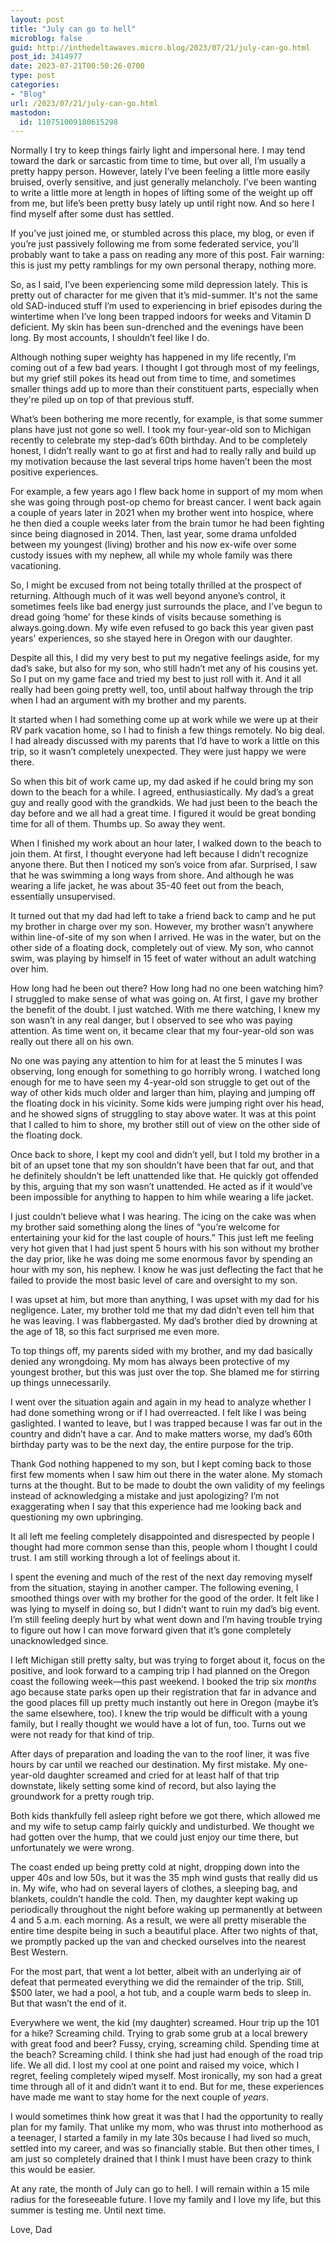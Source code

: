 ```yaml
---
layout: post
title: "July can go to hell"
microblog: false
guid: http://inthedeltawaves.micro.blog/2023/07/21/july-can-go.html
post_id: 3414977
date: 2023-07-21T00:50:26-0700
type: post
categories:
- "Blog"
url: /2023/07/21/july-can-go.html
mastodon:
  id: 110751009180615298
---
```

<p>Normally I try to keep things fairly light and impersonal here. I may tend toward the dark or sarcastic from time to time, but over all, I’m usually a pretty happy person. However, lately I’ve been feeling a little more easily bruised, overly sensitive, and just generally melancholy. I’ve been wanting to write a little more at length in hopes of lifting some of the weight up off from me, but life’s been pretty busy lately up until right now. And so here I find myself after some dust has settled.</p>
<p>If you’ve just joined me, or stumbled across this place, my blog, or even if you’re just passively following me from some federated service, you'll probably want to take a pass on reading any more of this post. Fair warning: this is just my petty ramblings for my own personal therapy, nothing more. </p>
<p>So, as I said, I’ve been experiencing some mild depression lately. This is pretty out of character for me given that it’s mid-summer. It's not the same old SAD-induced stuff I’m used to experiencing in brief episodes during the wintertime when I’ve long been trapped indoors for weeks and Vitamin D deficient. My skin has been sun-drenched and the evenings have been long. By most accounts, I shouldn’t feel like I do. </p>
<p>Although nothing super weighty has happened in my life recently, I’m coming out of a few bad years. I thought I got through most of my feelings, but my grief still pokes its head out from time to time, and sometimes smaller things add up to more than their constituent parts, especially when they're piled up on top of that previous stuff.</p>
<p>What’s been bothering me more recently, for example, is that some summer plans have just not gone so well. I took my four-year-old son to Michigan recently to celebrate my step-dad’s 60th birthday. And to be completely honest, I didn’t really want to go at first and had to really rally and build up my motivation because the last several trips home haven’t been the most positive experiences.</p>
<p>For example, a few years ago I flew back home in support of my mom when she was going through post-op chemo for breast cancer. I went back again a couple of years later in 2021 when my brother went into hospice, where he then died a couple weeks later from the brain tumor he had been fighting since being diagnosed in 2014. Then, last year, some drama unfolded between my youngest (living) brother and his now ex-wife over some custody issues with my nephew, all while my whole family was there vacationing.</p>
<p>So, I might be excused from not being totally thrilled at the prospect of returning. Although much of it was well beyond anyone’s control, it sometimes feels like bad energy just surrounds the place, and I’ve begun to dread going ‘home’ for these kinds of visits because something is always.going.down. My wife even refused to go back this year given past years' experiences, so she stayed here in Oregon with our daughter.</p>
<p>Despite all this, I did my very best to put my negative feelings aside, for my dad’s sake, but also for my son, who still hadn’t met any of his cousins yet. So I put on my game face and tried my best to just roll with it. And it all really had been going pretty well, too, until about halfway through the trip when I had an argument with my brother and my parents.</p>
<p>It started when I had something come up at work while we were up at their RV park vacation home, so I had to finish a few things remotely. No big deal. I had already discussed with my parents that I’d have to work a little on this trip, so it wasn’t completely unexpected. They were just happy we were there.</p>
<p>So when this bit of work came up, my dad asked if he could bring my son down to the beach for a while. I agreed, enthusiastically. My dad’s a great guy and really good with the grandkids. We had just been to the beach the day before and we all had a great time. I figured it would be great bonding time for all of them. Thumbs up. So away they went. </p>
<p>When I finished my work about an hour later, I walked down to the beach to join them. At first, I thought everyone had left because I didn’t recognize anyone there. But then I noticed my son’s voice from afar. Surprised, I saw that he was swimming a long ways from shore. And although he was wearing a life jacket, he was about 35-40 feet out from the beach, essentially unsupervised.</p>
<p>It turned out that my dad had left to take a friend back to camp and he put my brother in charge over my son. However, my brother wasn’t anywhere within line-of-site of my son when I arrived. He was in the water, but on the other side of a floating dock, completely out of view. My son, who cannot swim, was playing by himself in 15 feet of water without an adult watching over him. </p>
<p>How long had he been out there? How long had no one been watching him? I struggled to make sense of what was going on. At first, I gave my brother the benefit of the doubt. I just watched. With me there watching, I knew my son wasn’t in any real danger, but I observed to see who was paying attention. As time went on, it became clear that my four-year-old son was really out there all on his own.</p>
<p>No one was paying any attention to him for at least the 5 minutes I was observing, long enough for something to go horribly wrong. I watched long enough for me to have seen my 4-year-old son struggle to get out of the way of other kids much older and larger than him, playing and jumping off the floating dock in his vicinity. Some kids were jumping right over his head, and he showed signs of struggling to stay above water. It was at this point that I called to him to shore, my brother still out of view on the other side of the floating dock.</p>
<p>Once back to shore, I kept my cool and didn’t yell, but I told my brother in a bit of an upset tone that my son shouldn’t have been that far out, and that he definitely shouldn’t be left unattended like that. He quickly got offended by this, arguing that my son wasn’t unattended. He acted as if it would’ve been impossible for anything to happen to him while wearing a life jacket.</p>
<p>I just couldn’t believe what I was hearing. The icing on the cake was when my brother said something along the lines of “you’re welcome for entertaining your kid for the last couple of hours.” This just left me feeling very hot given that I had just spent 5 hours with his son without my brother the day prior, like he was doing me some enormous favor by spending an hour with my son, his nephew. I know he was just deflecting the fact that he failed to provide the most basic level of care and oversight to my son. </p>
<p>I was upset at him, but more than anything, I was upset with my dad for his negligence. Later, my brother told me that my dad didn’t even tell him that he was leaving. I was flabbergasted. My dad’s brother died by drowning at the age of 18, so this fact surprised me even more.</p>
<p>To top things off, my parents sided with my brother, and my dad basically denied any wrongdoing. My mom has always been protective of my youngest brother, but this was just over the top. She blamed me for stirring up things unnecessarily. </p>
<p>I went over the situation again and again in my head to analyze whether I had done something wrong or if I had overreacted. I felt like I was being gaslighted. I wanted to leave, but I was trapped because I was far out in the country and didn’t have a car. And to make matters worse, my dad’s 60th birthday party was to be the next day, the entire purpose for the trip. </p>
<p>Thank God nothing happened to my son, but I kept coming back to those first few moments when I saw him out there in the water alone. My stomach turns at the thought. But to be made to doubt the own validity of my feelings instead of acknowledging a mistake and just apologizing? I’m not exaggerating when I say that this experience had me looking back and questioning my own upbringing. </p>
<p>It all left me feeling completely disappointed and disrespected by people I thought had more common sense than this, people whom I thought I could trust. I am still working through a lot of feelings about it.</p>
<p>I spent the evening and much of the rest of the next day removing myself from the situation, staying in another camper. The following evening, I smoothed things over with my brother for the good of the order. It felt like I was lying to myself in doing so, but I didn’t want to ruin my dad’s big event. I’m still feeling deeply hurt by what went down and I’m having trouble trying to figure out how I can move forward given that it’s gone completely unacknowledged since. </p>
<p>I left Michigan still pretty salty, but was trying to forget about it, focus on the positive, and look forward to a camping trip I had planned on the Oregon coast the following week—this past weekend. I booked the trip six <em>months</em> ago because state parks open up their registration that far in advance and the good places fill up pretty much instantly out here in Oregon (maybe it’s the same elsewhere, too). I knew the trip would be difficult with a young family, but I really thought we would have a lot of fun, too. Turns out we were not ready for that kind of trip. </p>
<p>After days of preparation and loading the van to the roof liner, it was five hours by car until we reached our destination. My first mistake. My one-year-old daughter screamed and cried for at least half of that trip downstate, likely setting some kind of record, but also laying the groundwork for a pretty rough trip.</p>
<p>Both kids thankfully fell asleep right before we got there, which allowed me and my wife to setup camp fairly quickly and undisturbed. We thought we had gotten over the hump, that we could just enjoy our time there, but unfortunately we were wrong.</p>
<p>The coast ended up being pretty cold at night, dropping down into the upper 40s and low 50s, but it was the 35 mph wind gusts that really did us in. My wife, who had on several layers of clothes, a sleeping bag, and blankets, couldn’t handle the cold. Then, my daughter kept waking up periodically throughout the night before waking up permanently at between 4 and 5 a.m. each morning. As a result, we were all pretty miserable the entire time despite being in such a beautiful place. After two nights of that, we promptly packed up the van and checked ourselves into the nearest Best Western. </p>
<p>For the most part, that went a lot better, albeit with an underlying air of defeat that permeated everything we did the remainder of the trip. Still, $500 later, we had a pool, a hot tub, and a couple warm beds to sleep in. But that wasn’t the end of it.</p>
<p>Everywhere we went, the kid (my daughter) screamed. Hour trip up the 101 for a hike? Screaming child. Trying to grab some grub at a local brewery with great food and beer? Fussy, crying, screaming child. Spending time at the beach? Screaming child. I think she had just had enough of the road trip life. We all did. I lost my cool at one point and raised my voice, which I regret, feeling completely wiped myself. Most ironically, my son had a great time through all of it and didn’t want it to end. But for me, these experiences have made me want to stay home for the next couple of <em>years</em>.</p>
<p>I would sometimes think how great it was that I had the opportunity to really plan for my family. That unlike my mom, who was thrust into motherhood as a teenager, I started a family in my late 30s because I had lived so much, settled into my career, and was so financially stable. But then other times, I am just so completely drained that I think I must have been crazy to think this would be easier.</p>
<p>At any rate, the month of July can go to hell. I will remain within a 15 mile radius for the foreseeable future. I love my family and I love my life, but this summer is testing me. Until next time. </p>
<p>Love, Dad</p>
